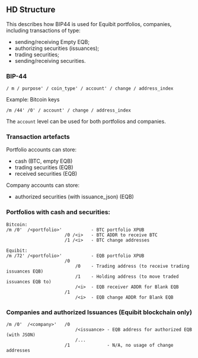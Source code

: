 ## HD Structure

This describes how BIP44 is used for Equibit portfolios, companies, including transactions of type:
- sending/receiving Empty EQB;
- authorizing securities (issuances);
- trading securities;
- sending/receiving securities.

### BIP-44

```
/ m / purpose' / coin_type' / account' / change / address_index
```

Example: Bitcoin keys
```
/m /44' /0' / account' / change / address_index
```

The `account` level can be used for both portfolios and companies.

### Transaction artefacts

Portfolio accounts can store:
- cash (BTC, empty EQB)
- trading securities (EQB)
- received securities (EQB)

Company accounts can store:
- authorized securities (with issuance_json) (EQB)

### Portfolios with cash and securities:

```text
Bitcoin:
/m /0'  /<portfolio>'           - BTC portfolio XPUB
                      /0 /<i>   - BTC ADDR to receive BTC
                      /1 /<i>   - BTC change addresses

Equibit:
/m /72' /<portfolio>'           - EQB portfolio XPUB
                      /0
                          /0    - Trading address (to receive trading issuances EQB)
                          /1    - Holding address (to move traded issuances EQB to)
                          /<i>  - EQB receiver ADDR for Blank EQB
                      /1
                          /<i>  - EQB change ADDR for Blank EQB
```

### Companies and authorized Issuances (Equibit blockchain only)
```
/m /0'  /<company>'   /0
                          /<issuance> - EQB address for authorized EQB (with JSON)
                          /...
                      /1              - N/A, no usage of change addresses
```